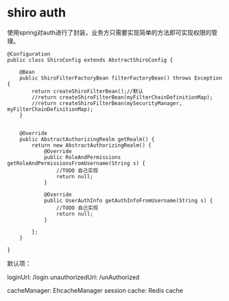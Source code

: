 # shiro auth

使用spring对auth进行了封装，业务方只需要实现简单的方法即可实现权限的管理。

```
@Configuration
public class ShiroConfig extends AbstractShiroConfig {
    
    @Bean
    public ShiroFilterFactoryBean filterFactoryBean() throws Exception {
        return createShiroFilterBean();//默认
        //return createShiroFilterBean(myFilterChainDefinitionMap);
        //return createShiroFilterBean(mySecurityManager, myFilterChainDefinitionMap);
    }


    @Override
    public AbstractAuthorizingRealm getRealm() {
        return new AbstractAuthorizingRealm() {
            @Override
            public RoleAndPermissions getRoleAndPermissionsFromUsername(String s) {
                //TODO 自己实现
                return null;
            }

            @Override
            public UserAuthInfo getAuthInfoFromUsername(String s) {
                //TODO 自己实现
                return null;
            }

        };
    }
 
}
```

默认项：

loginUrl:  /login
unauthorizedUrl: /unAuthorized

cacheManager:  EhcacheManager
session cache: Redis cache